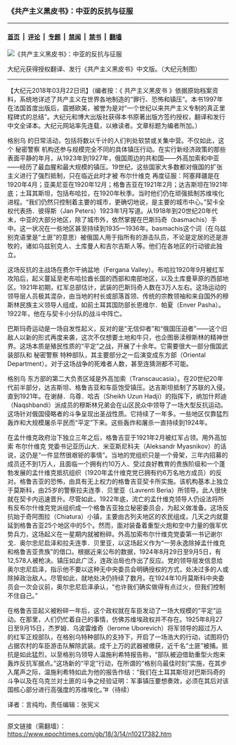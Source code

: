### 《共产主义黑皮书》：中亚的反抗与征服

---

#### [首页](../../../..?n10217382) &nbsp;|&nbsp; [评论](../../../../../epoch-comment?n10217382) &nbsp;|&nbsp; [专题](../../../../../epoch-special?n10217382) &nbsp;|&nbsp; [禁闻](../../../../../epoch-news?n10217382) &nbsp;|&nbsp; [禁书](../../../../../books?n10217382) &nbsp;|&nbsp; [翻墙](https://github.com/gfw-breaker/nogfw/blob/master/README.md?n10217382)


<div><img alt="《共产主义黑皮书》：中亚的反抗与征服" class="attachment-djy_600_400 size-djy_600_400 wp-post-image" src="https://i.epochtimes.com/assets/uploads/2017/12/dcbb5ad1ea37934a168afd29d68d142e-600x400.jpg"/>
<div class="caption">
 <p>
  大纪元获得授权翻译、发行《共产主义黑皮书》中文版。（大纪元制图）
 </p>
</div></div><hr/><div class="post_content" id="artbody" itemprop="articleBody">
 <!-- article content begin -->
 <p>
  【大纪元2018年03月22日讯】（编者按：《
  <ok href="https://www.epochtimes.com/gb/tag/%E5%85%B1%E4%BA%A7%E4%B8%BB%E4%B9%89%E9%BB%91%E7%9A%AE%E4%B9%A6.html">
   共产主义黑皮书
  </ok>
  》依据原始档案资料，系统地详述了共产主义在世界各地制造的“罪行、恐怖和镇压”。本书1997年在法国首度出版后，震撼欧美，被誉为是对“一个世纪以来共产主义专制的真正里程碑式的总结”。大纪元和博大出版社获得本书原著出版方签约授权，翻译和发行中文全译本。大纪元网站率先连载，以飨读者。文章标题为编者所加。）
 </p>
 <p>
  <ok href="https://www.epochtimes.com/gb/tag/%E6%A0%BC%E5%88%AB%E4%B9%8C.html">
   格别乌
  </ok>
  的日常活动，包括将数以千计的人们判处软禁或关集中营。不仅如此，这个
  <ok href="https://www.epochtimes.com/gb/tag/%E7%A7%98%E5%AF%86%E8%AD%A6%E5%AF%9F.html">
   秘密警察
  </ok>
  机构还参与规模完全不同的具体镇压行动。在实行新经济政策的那些表面平静的年月，从1923年到1927年，俄国周边的共和国——外高加索和中亚——经历了最血腥和最大规模的镇压。19世纪，这些国家大多数都对俄国的扩张主义进行了强烈抵制，只在临近此时才被
  <ok href="https://www.epochtimes.com/gb/tag/%E5%B8%83%E5%B0%94%E4%BB%80%E7%BB%B4%E5%85%8B.html">
   布尔什维克
  </ok>
  再度征服：阿塞拜疆是在1920年4月；亚美尼亚在1920年12月；格鲁吉亚在1921年2月；达吉斯坦在1921年底；土耳其斯坦，包括布哈拉，在1920年秋季。当时他们仍在顽强抵制苏维埃化进程。“我们仍然只控制着主要的城市，更确切地说，是主要的城市中心。”契卡全权代表扬．彼得斯（Jan Peters）1923年1月写道。从1918年到20世纪20年代末，中亚的大部分地区，除了城市外，依然掌握在巴斯玛奇（basmachis）手中。这一状况在一些地区甚至持续到1935—1936年。basmachis这个词（在乌兹别克语里是“土匪”的意思）被俄国人用于指所有的游击队员，不论是定居的还是游牧的，诸如乌兹别克人、土库曼人和吉尔吉斯人等。他们在各地区的行动彼此独立。
 </p>
 <p>
  这场反抗的主战场在费尔干纳盆地（Fergana Valley）。布哈拉1920年9月被红军攻陷后，起义蔓延至老布哈拉酋长国的西部和南部地区，以及土库曼草原的西部地区。1921年初期，红军总部估计，武装的巴斯玛奇人数在3万人左右。这场运动的领导层人员极其混杂，由当地的村长或部落首领、传统的宗教领袖和来自国外的穆斯林民族主义领导人组成，如前土耳其国防部长恩维尔．帕夏（Enver Pasha）。1922年，他在与契卡小分队的战斗中阵亡。
 </p>
 <p>
  巴斯玛奇运动是一场自发性起义，反对的是“无信仰者”和“俄国压迫者”——这个旧敌人以新的形式再度来袭，这次不仅想要土地和牛只，也企图亵渎穆斯林的精神世界。这场本质是殖民性质的“平定”之战，开展了十余年。它需要很大一部分俄国武装部队和
  <ok href="https://www.epochtimes.com/gb/tag/%E7%A7%98%E5%AF%86%E8%AD%A6%E5%AF%9F.html">
   秘密警察
  </ok>
  特种部队，其主要部分之一后演变成东方部（Oriental Department）。对于这场战争的死难者人数，甚至连猜测都不可能。
 </p>
 <p>
  <ok href="https://www.epochtimes.com/gb/tag/%E6%A0%BC%E5%88%AB%E4%B9%8C.html">
   格别乌
  </ok>
  东方部的第二大负责区域是外高加索（Transcaucasia）。在20世纪20年代前半部分，达吉斯坦、格鲁吉亚和车臣饱受镇压。达吉斯坦抵制了苏联的入侵，直到1921年。在谢赫．乌尊．哈吉（Sheikh Uzun Hadji）的指挥下，纳加什邦迪（Naqshbandi）派成员的穆斯林兄弟会在山区民众中领导了一场大型反抗运动。这场针对俄国侵略者的斗争呈现出圣战性质。它持续了一年多。一些地区仅靠猛烈轰炸和大规模屠杀平民而“平定”下来。这些轰炸和屠杀一直持续到1924年。
 </p>
 <p>
  在孟什维克政府治下独立三年之后，格鲁吉亚于1921年2月被红军占领。用外高加索
  <ok href="https://www.epochtimes.com/gb/tag/%E5%B8%83%E5%B0%94%E4%BB%80%E7%BB%B4%E5%85%8B.html">
   布尔什维克
  </ok>
  党委书记亚历山大．米亚斯尼科夫（Aleksandr Myasnikov）的话说，这仍是“一件显然很艰钜的事情”。当地的党组织只是一个骨架，三年内招募的成员还不到1万人，且面临一个拥有约10万人、受过良好教育的贵族阶级和一个蓬勃发展的孟什维克抵抗组织（1920年孟什维克党已拥有约6万名地方成员）的反对。格鲁吉亚的恐怖，由具有无上权力的格鲁吉亚契卡所实施。该机构基本上独立于莫斯科，由25岁的警察拉夫连季．贝里亚（Lavrenti Beria）所领导。此人很快就在契卡内迅速晋升。尽管如此，1922年底，流亡的孟什维克领导人仍设法将所有反布尔什维克党派组织成一个格鲁吉亚独立秘密委员会，为起义做准备。这场反抗始于奇阿图拉（Chiatura）小镇，主要由古列夫地区的农民组成，几天之内就蔓延到格鲁吉亚25个地区中的5个。然而，面对装备着重型火炮和空中力量的俄军优势兵力，这场起义在一星期内就被粉碎。外高加索布尔什维克党委第一书记谢尔戈．奥尔忠尼启泽和拉夫连季．贝里亚，以这场起义作为“一劳永逸除掉孟什维克和格鲁吉亚贵族”的借口。根据近来公布的数据，1924年8月29日至9月5日，有12,578人被枪决。镇压如此广泛，连政治局也作出了反应。党的领导层发信息给奥尔忠尼启泽，指示他不要以这种无中央委员会明确授权的方式，处决过多的人或除掉政治敌人。尽管如此，就地处决仍持续了数月。在1924年10月莫斯科中央委员会一次会议前，奥尔忠尼启泽承认，“也许我们确实做得有点过火，但我们控制不住自己。”
 </p>
 <p>
  在格鲁吉亚起义被粉碎一年后，这个政权就在车臣发动了一场大规模的“平定”运动。在那里，人们仍忙着自己的事情，仿佛苏维埃政权并不存在。1925年8月27日至9月15日，杰罗姆．乌波雷维奇（Ierome Uborevich）将军领导的超过万人的红军正规部队，在格别乌特种部队的支持下，开启了一场浩大的行动，试图将仍占据农村的车臣游击队解除武装。成千上万的武器被缴获，近千名“土匪”被捕。抵抗是如此猛烈，以至格别乌领导人温施利希特报告称，“部队被迫借助重型火炮来轰炸反抗军据点。”这场新的“平定”行动，在所谓的“格别乌最佳时刻”实施，在其步入尾声之际，温施利希特如此为他的报告作结：“我们在土耳其斯坦对巴斯玛奇的斗争以及在乌克兰对土匪的斗争之经验证明：军事镇压要想奏效，必须在其后对该国核心部分进行高强度的苏维埃化。”#（待续）
 </p>
 <p>
  译者：言纯均，责任编辑：张宪义
 </p>
 <!-- article content end -->
 <div id="below_article_ad">
 </div>
</div>


---

原文链接（需翻墙）：https://www.epochtimes.com/gb/18/3/14/n10217382.htm